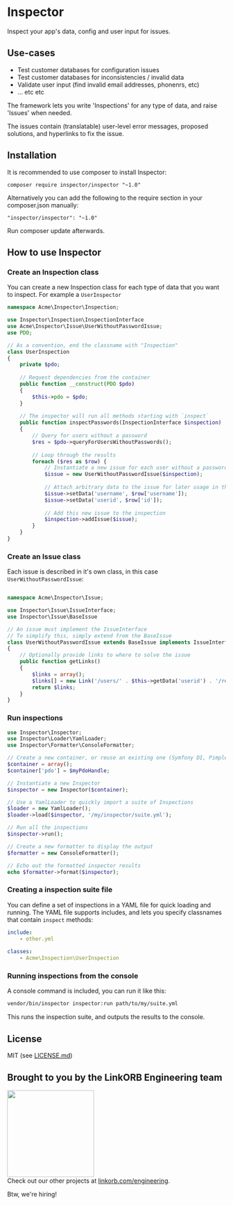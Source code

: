 # Inspector

Inspect your app's data, config and user input for issues.

## Use-cases

* Test customer databases for configuration issues
* Test customer databases for inconsistencies / invalid data
* Validate user input (find invalid email addresses, phonenrs, etc)
* ... etc etc

The framework lets you write 'Inspections' for any type of data, and raise 'Issues' when needed.

The issues contain (translatable) user-level error messages, proposed solutions, and hyperlinks to fix the issue.

## Installation
It is recommended to use composer to install Inspector:
```
composer require inspector/inspector "~1.0"
```
Alternatively you can add the following to the require section in your composer.json manually:
```
"inspector/inspector": "~1.0"
```
Run composer update afterwards.

## How to use Inspector

### Create an Inspection class

You can create a new Inspection class for each type of data that you want to inspect. For example a `UserInspector`

```php
namespace Acme\Inspector\Inspection;

use Inspector\Inspection\InspectionInterface
use Acme\Inspector\Issue\UserWithoutPasswordIssue;
use PDO;

// As a convention, end the classname with "Inspection"
class UserInspection
{
    private $pdo;
    
    // Request dependencies from the container
    public function __construct(PDO $pdo)
    {
        $this->pdo = $pdo;
    }
    
    // The inspector will run all methods starting with `inspect`
    public function inspectPasswords(InspectionInterface $inspection)
    {
        // Query for users without a password
        $res = $pdo->queryForUsersWithoutPasswords();
        
        // Loop through the results
        foreach ($res as $row) {
            // Instantiate a new issue for each user without a password
            $issue = new UserWithoutPasswordIssue($inspection);
            
            // Attach arbitrary data to the issue for later usage in the templates
            $issue->setData('username', $row['username']);
            $issue->setData('userid', $row['id']);
            
            // Add this new issue to the inspection
            $inspection->addIssue($issue);
        }
    }
}
```

### Create an Issue class

Each issue is described in it's own class, in this case `UserWithoutPasswordIssue`:

```php

namespace Acme\Inspector\Issue;

use Inspector\Issue\IssueInterface;
use Inspector\Issue\BaseIssue

// An issue must implement the IssueInterface
// To simplify this, simply extend from the BaseIssue
class UserWithoutPasswordIssue extends BaseIssue implements IssueInterface
{
    // Optionally provide links to where to solve the issue
    public function getLinks()
    {   
        $links = array();
        $links[] = new Link('/users/' . $this->getData('userid') . '/resetpassword', 'Reset password');
        return $links;
    }
}
```

### Run inspections


```php
use Inspector\Inspector;
use Inspector\Loader\YamlLoader;
use Inspector\Formatter\ConsoleFormatter;

// Create a new container, or reuse an existing one (Symfony DI, Pimple, etc)
$container = array(); 
$container['pdo'] = $myPdoHandle;

// Instantiate a new Inspector
$inspector = new Inspector($container);

// Use a YamlLoader to quickly import a suite of Inspections
$loader = new YamlLoader();
$loader->load($inspector, '/my/inspector/suite.yml');

// Run all the inspections
$inspector->run();

// Create a new formatter to display the output
$formatter = new ConsoleFormatter();

// Echo out the formatted inspector results
echo $formatter->format($inspector);
```

### Creating a inspection suite file

You can define a set of inspections in a YAML file for quick loading and running.
The YAML file supports includes, and lets you specify classnames that contain `inspect` methods:

```yaml
include:
    - other.yml
    
classes:
    - Acme\Inspection\UserInspection
```

### Running inspections from the console

A console command is included, you can run it like this:

```bash
vendor/bin/inspector inspector:run path/to/my/suite.yml
```

This runs the inspection suite, and outputs the results to the console.


## License

MIT (see [LICENSE.md](LICENSE.md))

## Brought to you by the LinkORB Engineering team

<img src="http://www.linkorb.com/d/meta/tier1/images/linkorbengineering-logo.png" width="200px" /><br />
Check out our other projects at [linkorb.com/engineering](http://www.linkorb.com/engineering).

Btw, we're hiring!
